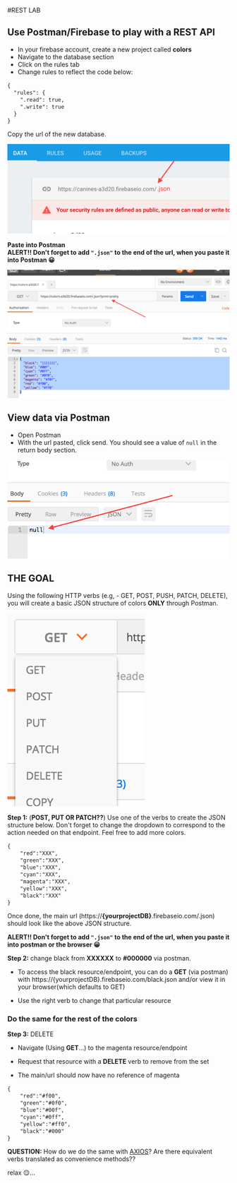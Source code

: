 #REST LAB

## Use Postman/Firebase to play with a REST API
-  In your firebase account, create a new project called **colors**
-  Navigate to the database section
-  Click on the rules tab
-  Change rules to reflect the code below:

```
{
  "rules": {
    ".read": true,
    ".write": true
  }
}
```
Copy the url of the new database.

![](img1.png)  

**Paste into Postman  
ALERT!! Don't forget to add `".json"` to the end of the url, when you paste it into Postman 😀**  

![](img2.png)

## View data via Postman

- Open Postman
- With the url pasted, click send. You should see a value of `null` in the return body section.


![](img3.png)


## THE GOAL
Using the following HTTP verbs (e.g, - GET, POST, PUSH, PATCH, DELETE), you will create a basic JSON structure of colors **ONLY** through Postman.

![](img4.png)

**Step 1:** (**POST, PUT OR PATCH??**) Use one of the verbs to create the JSON structure below. Don't forget to change the dropdown to correspond to the action needed on that endpoint. Feel free to add more colors.


```
{
    "red":"XXX",
    "green":"XXX",
    "blue":"XXX",
    "cyan":"XXX",
    "magenta":"XXX",
    "yellow":"XXX",
    "black":"XXX"
}
```

Once done, the main url (https://**{yourprojectDB}**.firebaseio.com/.json) should look like the above JSON structure.

**ALERT!! Don't forget to add `".json"` to the end of the url, when you paste it into postman or the browser 😀** 

**Step 2:** change black from **XXXXXX** to **#000000** via postman.
  
- To access the black resource/endpoint, you can do a **GET** (via postman) with https://{yourprojectDB}.firebaseio.com/black.json and/or view it in your browser(which defaults to GET)  

- Use the right verb to change that particular resource

### Do the same for the rest of the colors

**Step 3:** DELETE  

- Navigate (Using **GET**...) to the magenta resource/endpoint  

- Request that resource with a **DELETE** verb to remove from the set

- The main/url should now have no reference of magenta

```
{
    "red":"#f00",
    "green":"#0f0",
    "blue":"#00f",
    "cyan":"#0ff",
    "yellow":"#ff0",
    "black":"#000"
}
```

**QUESTION:** How do we do the same with [AXIOS](https://github.com/mzabriskie/axios)? Are there equivalent verbs translated as convenience methods??

relax 😌...



